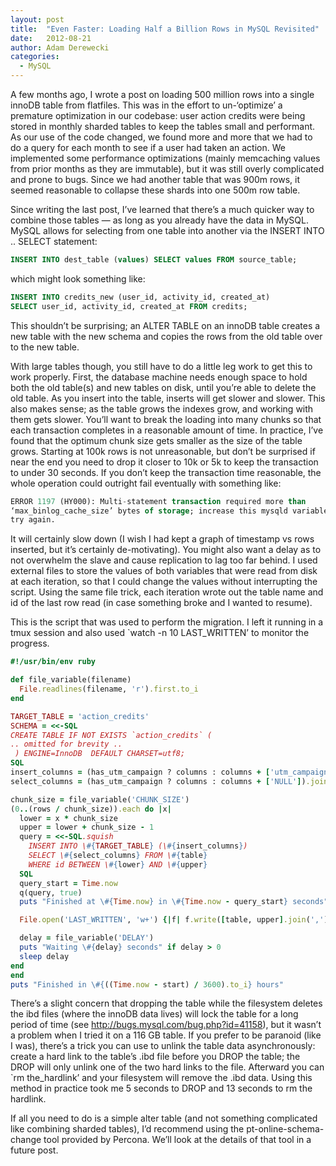 ```yaml
---
layout: post
title:  "Even Faster: Loading Half a Billion Rows in MySQL Revisited"
date:   2012-08-21
author: Adam Derewecki
categories:
  - MySQL
---
```


A few months ago, I wrote a post on loading 500 million rows into a single
innoDB table from flatfiles. This was in the effort to un-‘optimize’ a premature
optimization in our codebase: user action credits were being stored in monthly
sharded tables to keep the tables small and performant. As our use of the code
changed, we found more and more that we had to do a query for each month to see
if a user had taken an action. We implemented some performance optimizations
(mainly memcaching values from prior months as they are immutable), but it was
still overly complicated and prone to bugs. Since we had another table that was
900m rows, it seemed reasonable to collapse these shards into one 500m row
table.

Since writing the last post, I’ve learned that there’s a much quicker way to
combine those tables — as long as you already have the data in MySQL. MySQL
allows for selecting from one table into another via the INSERT INTO ..
SELECT statement:

```sql
INSERT INTO dest_table (values) SELECT values FROM source_table;
```

which might look something like:

```sql
INSERT INTO credits_new (user_id, activity_id, created_at)
SELECT user_id, activity_id, created_at FROM credits;
```

This shouldn’t be surprising; an ALTER TABLE on an innoDB table creates a new
table with the new schema and copies the rows from the old table over to the
new table.

With large tables though, you still have to do a little leg work to get this to
work properly. First, the database machine needs enough space to hold both the
old table(s) and new tables on disk, until you’re able to delete the old table.
As you insert into the table, inserts will get slower and slower. This also
makes sense; as the table grows the indexes grow, and working with them gets
slower. You’ll want to break the loading into many chunks so that each
transaction completes in a reasonable amount of time. In practice, I’ve found
that the optimum chunk size gets smaller as the size of the table grows.
Starting at 100k rows is not unreasonable, but don’t be surprised if near the
end you need to drop it closer to 10k or 5k to keep the transaction to under 30
seconds. If you don’t keep the transaction time reasonable, the whole operation
could outright fail eventually with something like:

```sql
ERROR 1197 (HY000): Multi-statement transaction required more than
‘max_binlog_cache_size’ bytes of storage; increase this mysqld variable and
try again.
```

It will certainly slow down (I wish I had kept a graph of timestamp vs rows
inserted, but it’s certainly de-motivating). You might also want a delay as to
not overwhelm the slave and cause replication to lag too far behind. I used
external files to store the values of both variables that were read from disk at
each iteration, so that I could change the values without interrupting the
script. Using the same file trick, each iteration wrote out the table name and
id of the last row read (in case something broke and I wanted to resume).

This is the script that was used to perform the migration. I left it running in
a tmux session and also used `watch -n 10 LAST_WRITTEN’ to monitor the progress.

```ruby
#!/usr/bin/env ruby

def file_variable(filename)
  File.readlines(filename, 'r').first.to_i
end

TARGET_TABLE = 'action_credits'
SCHEMA = <<-SQL
CREATE TABLE IF NOT EXISTS `action_credits` (
.. omitted for brevity ..
 ) ENGINE=InnoDB  DEFAULT CHARSET=utf8;
SQL
insert_columns = (has_utm_campaign ? columns : columns + ['utm_campaign']).join ','
select_columns = (has_utm_campaign ? columns : columns + ['NULL']).join ','

chunk_size = file_variable('CHUNK_SIZE')
(0..(rows / chunk_size)).each do |x|
  lower = x * chunk_size
  upper = lower + chunk_size - 1
  query = <<-SQL.squish
    INSERT INTO \#{TARGET_TABLE} (\#{insert_columns})
    SELECT \#{select_columns} FROM \#{table}
    WHERE id BETWEEN \#{lower} AND \#{upper}
  SQL
  query_start = Time.now
  q(query, true)
  puts "Finished at \#{Time.now} in \#{Time.now - query_start} seconds"

  File.open('LAST_WRITTEN', 'w+') {|f| f.write([table, upper].join(','))}

  delay = file_variable('DELAY')
  puts "Waiting \#{delay} seconds" if delay > 0
  sleep delay
end
end
puts "Finished in \#{((Time.now - start) / 3600).to_i} hours"
```

There’s a slight concern that dropping the table while the filesystem deletes
the ibd files (where the innoDB data lives) will lock the table for a long
period of time (see http://bugs.mysql.com/bug.php?id=41158), but it wasn’t a
problem when I tried it on a 116 GB table. If you prefer to be paranoid (like I
was), there’s a trick you can use to unlink the table data asynchronously:
create a hard link to the table’s .ibd file before you DROP the table; the DROP
will only unlink one of the two hard links to the file. Afterward you can `rm
the_hardlink’ and your filesystem will remove the .ibd data. Using this method
in practice took me 5 seconds to DROP and 13 seconds to rm the hardlink.

If all you need to do is a simple alter table (and not something complicated
like combining sharded tables), I’d recommend using the pt-online-schema-change
tool provided by Percona. We’ll look at the details of that tool in a future
post.

